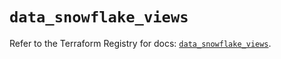 # `data_snowflake_views`

Refer to the Terraform Registry for docs: [`data_snowflake_views`](https://registry.terraform.io/providers/snowflakedb/snowflake/2.2.0/docs/data-sources/views).
